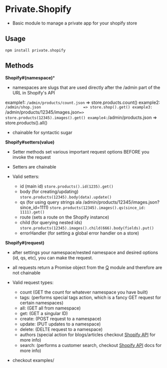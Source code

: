 Private.Shopify
====
* Basic module to manage a private app for your shopify store


Usage
-------------

```
npm install private.shopify
```


Methods
--------------

**Shopify#(namespace)***
  
  * namespaces are slugs that are used directly after the /admin part of the URL in Shopify's API

  example1: `/admin/products/count.json`        => store.products.count()
  example2: `/admin/shop.json                   => store.shop().get()
  example3: `/admin/products/12345/images.json` => store.products(12345).images().get()
  example4: `/admin/products.json               => store.products().all()

  * chainable for syntactic sugar

**Shopify#setters(value)**
  * Setter methods set various important request options BEFORE you invoke the request

  * Setters are chainable

  * Valid setters:
    - id (main id) `store.products().id(1235).get()`
    - body (for creating/updating) `store.products(12345).body(data).update()`
    - qs (for using query strings ala /admin/products/12345/images.json?since_id=1111) `store.products(12345).images().qs(since_id: 1111).get()`
    - route (sets a route on the Shopify instance)
    - child (for querying nested ids) `store.products(12345).images().child(666).body(fields).put()`
    - errorHandler (for setting a global error handler on a store)



**Shopify#(request)**
  
  * after settings your namespace/nested namespace and desired options (id, qs, etc), you can make the request.

  * all requests return a Promise object from the [Q](https://github.com/kriskowal/q) module and therefore are not chainable

  * Valid request types:
    - count   (GET the count for whatever namespace you have built)
    - tags:   (performs special tags action, which is a fancy GET request for certain namespaces)
    - all:    (GET all from namespace)
    - get:    (GET a singular ID)
    - create: (POST request to a namespace)
    - update: (PUT updates to a namespace)
    - delete: (DELTE request to a namespace)
    - authors (special action for blogs/articles checkout [Shopify API](http://docs.shopify.com/api/article#authors) for more info)
    - search: (performs a customer search, checkout [Shopify API](http://docs.shopify.com/api/customer#search) docs for more info)
  

* checkout examples/
